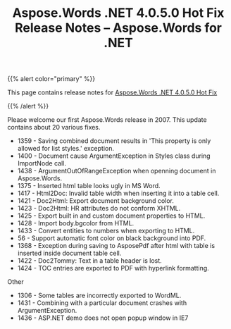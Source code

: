 ﻿---
title: Aspose.Words .NET 4.0.5.0 Hot Fix Release Notes – Aspose.Words for .NET
articleTitle: Aspose.Words .NET 4.0.5.0 Hot Fix Release Notes
linktitle: Aspose.Words .NET 4.0.5.0 Hot Fix Release Notes
description: "Aspose.Words .NET 4.0.5.0 Hot Fix Release Notes – learn about the latest updates and fixes."
type: docs
weight: 180
url: /net/aspose-words-net-4-0-5-0-hot-fix-release-notes/
---

{{% alert color="primary" %}}

This page contains release notes for [Aspose.Words .NET 4.0.5.0 Hot Fix](https://downloads.aspose.com/words/net)

{{% /alert %}}

Please welcome our first Aspose.Words release in 2007. This update contains about 20 various fixes.

- 1359 - Saving combined document results in 'This property is only allowed for list styles.' exception.
- 1400 - Document cause ArgumentException in Styles class during ImportNode call.
- 1438 - ArgumentOutOfRangeException when openning document in Aspose.Words.
- 1375 - Inserted html table looks ugly in MS Word.
- 1417 - Html2Doc: Invalid table width when inserting it into a table cell.
- 1421 - Doc2Html: Export document background color.
- 1423 - Doc2Html: HR attributes do not conform XHTML.
- 1425 - Export built in and custom document properties to HTML.
- 1428 - Import body.bgcolor from HTML. 
- 1433 - Convert entities to numbers when exporting to HTML.
- 56 - Support automatic font color on black background into PDF.
- 1368 - Exception during saving to AsposePdf after html with table is inserted inside document table cell.
- 1422 - Doc2Tommy: Text in a table header is lost.
- 1424 - TOC entries are exported to PDF with hyperlink formatting.

Other

- 1306 - Some tables are incorrectly exported to WordML.
- 1431 - Combining with a particular document crashes with ArgumentException.
- 1436 - ASP.NET demo does not open popup window in IE7


